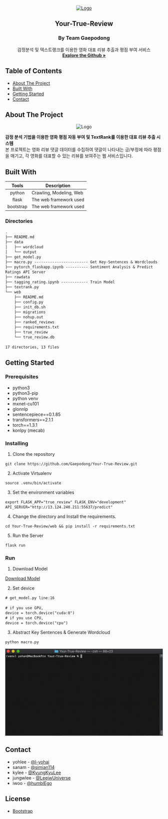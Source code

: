 <br />
<p align="center">
  <a href="https://github.com/Gaepodong/Your-True-Review">
    <img src="https://fontmeme.com/permalink/200910/109ba0996778b6d9b99ce3ec7deee89e.png" alt="Logo" width="200" height="80">
  </a>

  <h2 align="center">Your-True-Review</h2>
  <h3 align="center">By Team Gaepodong</h3>

  <p align="center">
    감정분석 및 텍스트랭크를 이용한 영화 대표 리뷰 추출과 평점 부여 서비스
    <br />
    <a href="https://github.com/Gaepodong/Your-True-Review"><strong>Explore the Github »</strong></a>
    <br />
  </p>
</p>

## Table of Contents

- [About The Project](#about-the-project)
- [Built With](#built-with)
- [Getting Started](#getting-started)
- [Contact](#contact)

    
## About The Project

<p align="center">
    <img src="webpage.png" alt="Logo" width="" height="500">
</p>

 __감정 분석 기법을 이용한 영화 평점 자동 부여 및 TextRank를 이용한 대표 리뷰 추출 시스템__    
  본 프로젝트는 영화 리뷰 댓글 데이터를 수집하여 댓글이 나타내는 긍/부정에 따라 평점을 매기고, 각 영화를 대표할 수 있는 리뷰를 보여주는 웹 서비스입니다.

## Built With
|Tools| Description |
|:-:|---|
|python| Crawling, Modeling, Web |
|flask| The web framework used |
|bootstrap| The web framework used |

### Directories
```
.
├── README.md
├── data
│   ├── wordcloud
│   └── output
├── get_model.py
├── macro.py ------------------------ Get Key-Sentences & Wordclouds
├── pytorch_flaskapp.ipynb ---------- Sentiment Analysis & Predict Ratings API Server
├── rawdata
├── tagging_rating.ipynb ------------ Train Model
├── textrank.py
└── web
    ├── README.md
    ├── config.py
    ├── init_db.sh
    ├── migrations
    ├── nohup.out
    ├── ranked_reviews
    ├── requirements.txt
    ├── true_review
    └── true_review.db

17 directories, 13 files
```

## Getting Started

### Prerequisites

- python3
- python3-pip
- python venv
- mxnet-cu101
- glonnlp
- sentencepiece==0.1.85
- transformers==2.1.1
- torch==1.3.1
- konlpy (mecab)

### Installing

1. Clone the repository
```
git clone https://github.com/Gaepodong/Your-True-Review.git
```
2. Activate Virtualenv
```
source .venv/bin/activate
```
3. Set the environment variables
```
export FLASK_APP="true_review" FLASK_ENV="development" API_SERVER="http://13.124.240.211:55637/predict"
```
4. Change the directory and Install the requirements.
```
cd Your-True-Review/web && pip install -r requirements.txt
```
5. Run the Server
```
flask run
```

### Run

1. Download Model

[Download Model](https://drive.google.com/file/d/1kA1Yw1vahLPqrzgyLcy4J4XNXHxQXUxG/view?usp=sharing)

2. Set device
```
# get_model.py line:16

# if you use GPU, 
device = torch.device("cuda:0")
# if you use CPU,
device = torch.device("cpu")

```

3. Abstract Key Sentences & Generate Wordcloud
```
python macro.py
```

![image](/demonstration.gif)

## Contact

- yohlee - [@l-yohai](https://github.com/l-yohai)  
- sanam - [@simian114](https://github.com/simian114)  
- kylee - [@KyungKyuLee](https://github.com/KyungKyuLee)  
- jungwlee - [@LeejwUniverse](https://github.com/LeejwUniverse)  
- iwoo - [@humblEgo](https://github.com/humblEgo)  

## License

  - [Bootstrap](https://github.com/Gaepodong/Your-True-Review/blob/master/LICENSE/bootstrap)

